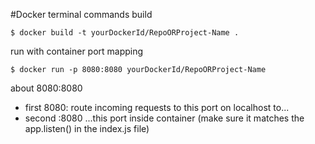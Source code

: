 #Docker terminal commands
build
```
$ docker build -t yourDockerId/RepoORProject-Name .
```
run with container port mapping
```
$ docker run -p 8080:8080 yourDockerId/RepoORProject-Name
```
about 8080:8080
* first 8080: route incoming requests to this port on localhost to...
* second :8080 ...this port inside container (make sure it matches the app.listen() in the index.js file)

